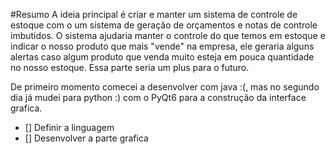 
#Resumo
A ideia principal é criar e manter um sistema de controle de estoque com o um sistema de geração de orçamentos e notas de controle imbutidos.
O sistema ajudaria manter o controle do que temos em estoque e indicar o nosso produto que mais "vende" na empresa, ele geraria alguns alertas caso algum produto que venda muito esteja em pouca quantidade no nosso estoque.
Essa parte seria um plus para o futuro.

De primeiro momento comecei a desenvolver com java :(, mas no segundo dia já mudei para python :) com o PyQt6 para a construção da interface grafica.


- [] Definir a linguagem
- [] Desenvolver a parte grafica
